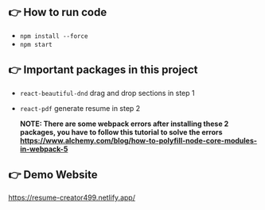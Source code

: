## 👉 How to run code

- `npm install --force`
- `npm start`

## 👉 Important packages in this project

- `react-beautiful-dnd` drag and drop sections in step 1
- `react-pdf` generate resume in step 2

  **NOTE: There are some webpack errors after installing these 2 packages, you have to follow this tutorial to solve the errors https://www.alchemy.com/blog/how-to-polyfill-node-core-modules-in-webpack-5**

## 👉 Demo Website

https://resume-creator499.netlify.app/
